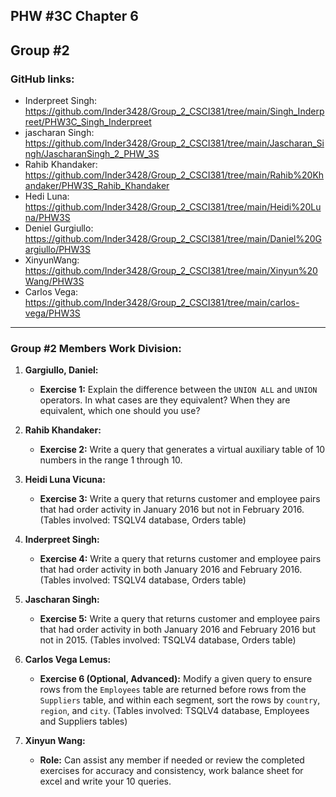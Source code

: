 ## PHW #3C Chapter 6
## Group #2 
### GitHub links:
- Inderpreet Singh: https://github.com/Inder3428/Group_2_CSCI381/tree/main/Singh_Inderpreet/PHW3C_Singh_Inderpreet
- jascharan Singh: https://github.com/Inder3428/Group_2_CSCI381/tree/main/Jascharan_Singh/JascharanSingh_2_PHW_3S
- Rahib Khandaker: https://github.com/Inder3428/Group_2_CSCI381/tree/main/Rahib%20Khandaker/PHW3S_Rahib_Khandaker
- Hedi Luna: https://github.com/Inder3428/Group_2_CSCI381/tree/main/Heidi%20Luna/PHW3S
- Deniel Gurgiullo:  https://github.com/Inder3428/Group_2_CSCI381/tree/main/Daniel%20Gargiullo/PHW3S
- XinyunWang: https://github.com/Inder3428/Group_2_CSCI381/tree/main/Xinyun%20Wang/PHW3S
- Carlos Vega:  https://github.com/Inder3428/Group_2_CSCI381/tree/main/carlos-vega/PHW3S

---
### Group #2 Members Work Division:

1. **Gargiullo, Daniel:**  
   - **Exercise 1:** Explain the difference between the `UNION ALL` and `UNION` operators. In what cases are they equivalent? When they are equivalent, which one should you use?

2. **Rahib Khandaker:**  
   - **Exercise 2:** Write a query that generates a virtual auxiliary table of 10 numbers in the range 1 through 10.

3. **Heidi Luna Vicuna:**  
   - **Exercise 3:** Write a query that returns customer and employee pairs that had order activity in January 2016 but not in February 2016. (Tables involved: TSQLV4 database, Orders table)

4. **Inderpreet Singh:**  
   - **Exercise 4:** Write a query that returns customer and employee pairs that had order activity in both January 2016 and February 2016. (Tables involved: TSQLV4 database, Orders table)

5. **Jascharan Singh:**  
   - **Exercise 5:** Write a query that returns customer and employee pairs that had order activity in both January 2016 and February 2016 but not in 2015. (Tables involved: TSQLV4 database, Orders table)

6. **Carlos Vega Lemus:**  
   - **Exercise 6 (Optional, Advanced):** Modify a given query to ensure rows from the `Employees` table are returned before rows from the `Suppliers` table, and within each segment, sort the rows by `country`, `region`, and `city`. (Tables involved: TSQLV4 database, Employees and Suppliers tables)

7. **Xinyun Wang:**  
   - **Role:** Can assist any member if needed or review the completed exercises for accuracy and consistency, work balance sheet for excel and write your 10 queries.
